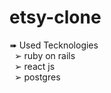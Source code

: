 <link rel="stylesheet" type="text/css" media="all" href="./markdown/style.css" />

# etsy-clone
&#10144; Used Tecknologies</br>
&nbsp; &#10146; ruby on rails  
&nbsp; &#10146; react js   
&nbsp; &#10146; postgres
